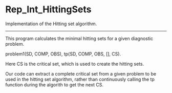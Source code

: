 # Rep_Int_HittingSets
Implementation of the Hitting set algorithm.

---

This program calculates the minimal hitting sets for a given diagnostic problem.

problem1(SD, COMP, OBS), tp(SD, COMP, OBS, [], CS).

Here CS is the critical set, which is used to create the hitting sets.

Our code can extract a complete critical set from a given problem to be used in the hitting set algorithm, rather than continuously calling the tp function during the algorith to get the next CS. 
